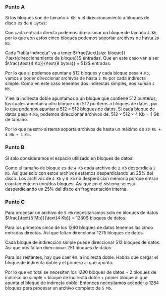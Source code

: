 ### Punto A 

Si los bloques son de tamaño `4 Kb`, y el direccionamiento a bloques de disco es de `8 Bytes`: 

Con cada entrada directa podemos direccionar un bloque de tamaño `4 Kb`, por lo que con estos cinco bloques podemos soportar archivos de hasta `20 Kb`. 

Cada "tabla indirecta" va a tener $\frac{\text{size bloque}}{\text{direccionamiento de bloque}}$ entradas. Que en este caso van a ser $\frac{\text{4 Kb}}{\text{8 bytes}} = 512$ entradas.

Por lo que si podemos apuntar a 512 bloques y cada bloque pesa `4 Kb`, vamos a poder direccionar archivos de hasta `2 Mb` por cada indirecta simple. Como en este caso tenemos dos indirectas simples, nos suman `4 Mb`. 

Y en la indirecta doble apuntamos a un bloque que contiene 512 punteros, los cuales apuntan a otro bloque con 512 punteros a bloques de datos, por lo que podemos apuntar a $512 \times 512$ bloques de datos. Si cada bloque de datos pesa `4 Kb`, podemos direccionar archivos de: $512 \times 512 \times \text{4 Kb} = \text{1 Gb}$ de tamaño. 

Por lo que nuestro sistema soporta archivos de hasta un máximo de `20 Kb + 4 Mb + 1 Gb`.

### Punto B

Si solo consideramos el espacio utilizado en bloques de datos:

Como el tamaño de bloque es de `4 Kb` cada archivo de `2 Kb` desperdicia `2 Kb`. Así que solo con estos archivos estamos desperdiciando un 25% del disco. Los archivos de `4 Kb` y `8 Kb` no desperdician memoria porque entran exactamente en uno/dos bloques. Así que en el sistema se está desperdiciando un 25% del disco en fragmentación interna. 

### Punto C

Para procesar un archivo de `5 Mb` necesitaríamos solo en bloques de datos $\frac{\text{5 Mb}}{\text{4 Kb}} = 1280$ bloques de datos. 

Para los primeros cinco de los 1280 bloques de datos tenemos las cinco entradas directas. Así que faltan direccionar 1275 bloques de datos. 

Cada bloque de indirección simple puede direccionar 512 bloques de datos. Así que nos faltan direccionar 251 bloques de datos. 

Para los restantes, hay que caer en la indirecta doble. Habría que cargar el bloque de indirecta doble y el primero al que apunta. 

Por lo que en total se necesitan los 1280 bloques de datos + 2 bloques de indirección simple + bloque de indirecta doble + primer bloque al que apunta el bloque de indirecta doble. Entonces necesitamos acceder a 1284 bloques para procesar un archivo completo de `5 Mb`.
